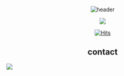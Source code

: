 <div align="center">

![header](https://capsule-render.vercel.app/api?type=venom&height=300&text=KIMDEVSPACE&section=header&textBg=false&fontColor=FFFFFF)

<img src="https://img.shields.io/badge/Python-0080FF?stlye=plastic&logo=python&logoColor=white"/>

[![Hits](https://hits.seeyoufarm.com/api/count/incr/badge.svg?url=https%3A%2F%2Fgithub.com%2Fkimdevspace&count_bg=%23777AC2&title_bg=%23446879&icon=github.svg&icon_color=%23E7E7E7&title=hits&edge_flat=false)](https://hits.seeyoufarm.com)


## contact
<div style="display:flex; flex-direction:row;">
<a href="mailto:ejk5148@gmail.com"><img src="https://img.shields.io/badge/Gmail-d14836?style=flat-square&logo=Gmail&logoColor=white&link=ejk5148@gmail.com"/></a>
